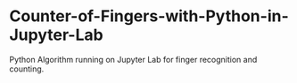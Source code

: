 # Counter-of-Fingers-with-Python-in-Jupyter-Lab
Python Algorithm running on Jupyter Lab for finger recognition and counting. 
